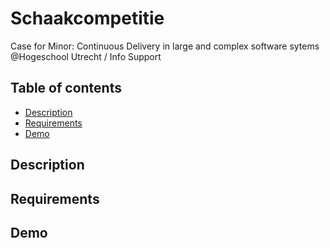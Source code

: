 # Schaakcompetitie 

Case for Minor: Continuous Delivery in large and complex software sytems @Hogeschool Utrecht / Info Support

## Table of contents
* [Description](#description)
* [Requirements](#requirements)
* [Demo](#demo)

## Description

## Requirements

## Demo